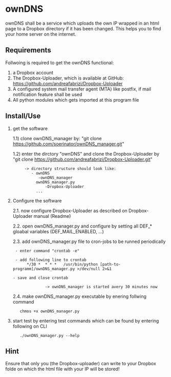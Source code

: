 # ownDNS
ownDNS shall be a service which uploads the own IP wrapped in an html page to a Dropbox directory if it has been changed. This helps you to find your home server on the internet.

## Requirements

Follwoing is required to get the ownDNS functional:
1) a Dropbox account
2) The Dropbox-Uploader, which is available at GitHub: https://github.com/andreafabrizi/Dropbox-Uploader
3) A configured system mail transfer agent (MTA) like postfix, if mail notification feature shall be used
4) All python modules which gets imported at this program file 

## Install/Use

1) get the software
   
   1.1) clone ownDNS_manager by: "git clone https://github.com/soerinator/ownDNS_manager.git"
   
   1.2) enter the dirctory "ownDNS" and clone the Dropbox-Uploader by "git clone https://github.com/andreafabrizi/Dropbox-Uploader.git"
	   
	        -> directory structure should look like:
	           - ownDNS
	              -ownDNS_manager
                 ownDNS_manager.py
		             -Dropbox-Uploader
                 ...
	
2. Configure the software

   2.1. now configure Dropbox-Uploader as described on Dropbox-Uploader manual (Readme)

   2.2. open ownDNS_manager.py and configure by setting all DEF_* gloabal variables (DEF_MAIL_ENABLED, ...)

   2.3. add ownDNS_manager.py file to cron-jobs to be runned periodically

        - enter command "crontab -e"

        - add following line to crontab
             */30 *  * * *   /usr/bin/python [path-to-programm]/ownDNS_manager.py >/dev/null 2>&1

       - save and close crontab
        
		  		     -> ownDNS_manager is started avery 30 minutes now
		 
   2.4. make ownDNS_manager.py executable by enering follwing command
			       
          chmos +x ownDNS_manager.py

3. start test by entering test commands which can be found by entering following on CLI
		        
          ./ownDNS_manager.py --help

## Hint

Ensure that only you (the Dropbox-uploader) can write to your Dropbox folde on which the html file with your IP 
will be stored!
